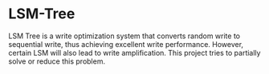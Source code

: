 
# LSM-Tree 

LSM Tree is a write optimization system that converts random write to sequential write, thus achieving excellent write performance. However, certain LSM will also lead to write amplification. This project tries to partially solve or reduce this problem.
